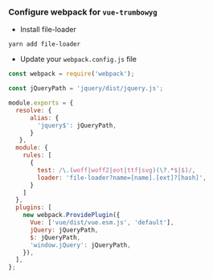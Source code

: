 ### Configure webpack for `vue-trumbowyg`

* Install file-loader
```
yarn add file-loader
```
* Update your `webpack.config.js` file
```js
const webpack = require('webpack');

const jQueryPath = 'jquery/dist/jquery.js';

module.exports = {
  resolve: {
      alias: {
        'jquery$': jQueryPath,
      }
   },  
  module: {
    rules: [
      {
        test: /\.(woff|woff2|eot|ttf|svg)(\?.*$|$)/,
        loader: 'file-loader?name=[name].[ext]?[hash]',
      }
    ]
  },
  plugins: [
    new webpack.ProvidePlugin({
      Vue: ['vue/dist/vue.esm.js', 'default'],
      jQuery: jQueryPath,
      $: jQueryPath,
      'window.jQuery': jQueryPath,
    }),
  ],
};
```

